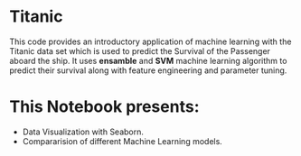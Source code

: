 # Titanic

This code provides an introductory application of machine learning with the Titanic data set which is used to predict the Survival of the Passenger aboard the ship.
It uses **ensamble** and **SVM** machine learning algorithm to predict their survival along with feature engineering and parameter tuning.

# This Notebook presents:

* Data Visualization with Seaborn.
* Compararision of different Machine Learning models.
